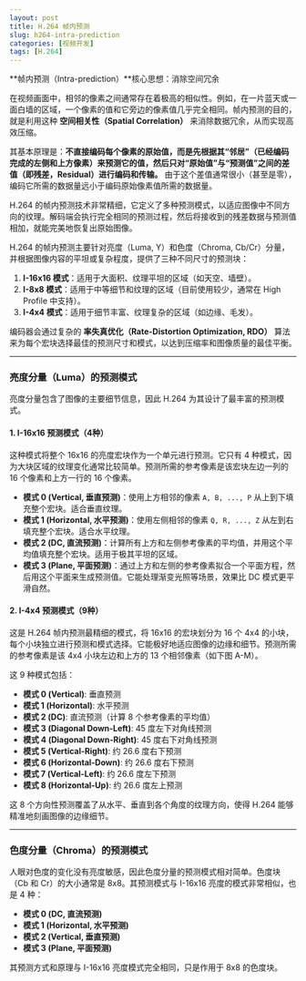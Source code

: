 ```yaml
---
layout: post
title: H.264 帧内预测
slug: h264-intra-prediction
categories: [视频开发]
tags: [H.264]
---
```


**帧内预测（Intra-prediction）**核心思想：消除空间冗余

在视频画面中，相邻的像素之间通常存在着极高的相似性。例如，在一片蓝天或一面白墙的区域，一个像素的值和它旁边的像素值几乎完全相同。帧内预测的目的，就是利用这种 **空间相关性（Spatial Correlation）** 来消除数据冗余，从而实现高效压缩。

其基本原理是：**不直接编码每个像素的原始值，而是先根据其“邻居”（已经编码完成的左侧和上方像素）来预测它的值，然后只对“原始值”与“预测值”之间的差值（即残差，Residual）进行编码和传输。** 由于这个差值通常很小（甚至是零），编码它所需的数据量远小于编码原始像素值所需的数据量。

H.264 的帧内预测技术非常精细，它定义了多种预测模式，以适应图像中不同方向的纹理。解码端会执行完全相同的预测过程，然后将接收到的残差数据与预测值相加，就能完美地恢复出原始图像。

H.264 的帧内预测主要针对亮度（Luma, Y）和色度（Chroma, Cb/Cr）分量，并根据图像内容的平坦或复杂程度，提供了三种不同尺寸的预测块：

1. **I-16x16 模式**：适用于大面积、纹理平坦的区域（如天空、墙壁）。
1. **I-8x8 模式**：适用于中等细节和纹理的区域（目前使用较少，通常在 High Profile 中支持）。
1. **I-4x4 模式**：适用于细节丰富、纹理复杂的区域（如边缘、毛发）。

编码器会通过复杂的 **率失真优化（Rate-Distortion Optimization, RDO）** 算法来为每个宏块选择最佳的预测尺寸和模式，以达到压缩率和图像质量的最佳平衡。

------



### 亮度分量（Luma）的预测模式

亮度分量包含了图像的主要细节信息，因此 H.264 为其设计了最丰富的预测模式。

#### 1. I-16x16 预测模式（4种）

这种模式将整个 16x16 的亮度宏块作为一个单元进行预测。它只有 4 种模式，因为大块区域的纹理变化通常比较简单。预测所需的参考像素是该宏块左边一列的 16 个像素和上方一行的 16 个像素。

+ **模式 0 (Vertical, 垂直预测)**：使用上方相邻的像素 `A, B, ..., P` 从上到下填充整个宏块。适合垂直纹理。
+ **模式 1 (Horizontal, 水平预测)**：使用左侧相邻的像素 `Q, R, ..., Z` 从左到右填充整个宏块。适合水平纹理。
+ **模式 2 (DC, 直流预测)**：计算所有上方和左侧参考像素的平均值，并用这个平均值填充整个宏块。适用于极其平坦的区域。
+ **模式 3 (Plane, 平面预测)**：通过上方和左侧的参考像素拟合一个平面方程，然后用这个平面来生成预测值。它能处理渐变光照等场景，效果比 DC 模式更平滑自然。

#### 2. I-4x4 预测模式（9种）

这是 H.264 帧内预测最精细的模式，将 16x16 的宏块划分为 16 个 4x4 的小块，每个小块独立进行预测和模式选择。它能极好地适应图像的边缘和细节。预测所需的参考像素是该 4x4 小块左边和上方的 13 个相邻像素（如下图 A-M）。

这 9 种模式包括：

+ **模式 0 (Vertical)**: 垂直预测
+ **模式 1 (Horizontal)**: 水平预测
+ **模式 2 (DC)**: 直流预测（计算 8 个参考像素的平均值）
+ **模式 3 (Diagonal Down-Left)**: 45 度左下对角线预测
+ **模式 4 (Diagonal Down-Right)**: 45 度右下对角线预测
+ **模式 5 (Vertical-Right)**: 约 26.6 度右下预测
+ **模式 6 (Horizontal-Down)**: 约 26.6 度右下预测
+ **模式 7 (Vertical-Left)**: 约 26.6 度左下预测
+ **模式 8 (Horizontal-Up)**: 约 26.6 度左上预测

这 8 个方向性预测覆盖了从水平、垂直到各个角度的纹理方向，使得 H.264 能够精准地刻画图像的边缘细节。



------



### 色度分量（Chroma）的预测模式

人眼对色度的变化没有亮度敏感，因此色度分量的预测模式相对简单。色度块（Cb 和 Cr）的大小通常是 8x8。其预测模式与 I-16x16 亮度的模式非常相似，也是 4 种：

+ **模式 0 (DC, 直流预测)**
+ **模式 1 (Horizontal, 水平预测)**
+ **模式 2 (Vertical, 垂直预测)**
+ **模式 3 (Plane, 平面预测)**

其预测方式和原理与 I-16x16 亮度模式完全相同，只是作用于 8x8 的色度块。

